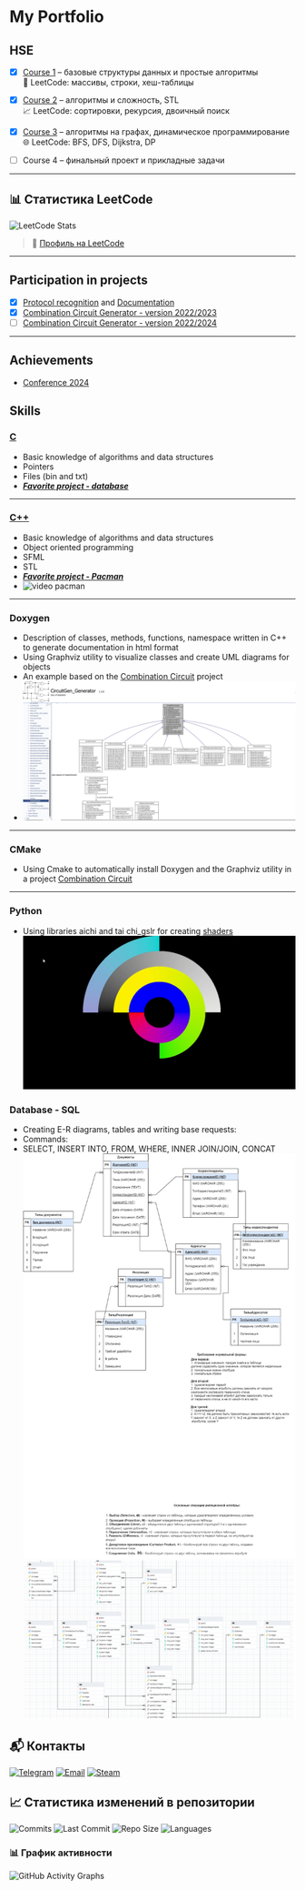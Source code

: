 # My Portfolio
## HSE
- [x] [Course 1](https://github.com/Syorito7/Tasks/tree/main/HSE/Course_1) – базовые структуры данных и простые алгоритмы  
  🧠 LeetCode: массивы, строки, хеш-таблицы

- [x] [Course 2](https://github.com/Syorito7/Tasks/tree/main/HSE/Course_2/C%2B%2B) – алгоритмы и сложность, STL  
  📈 LeetCode: сортировки, рекурсия, двоичный поиск

- [x] [Course 3](https://github.com/Syorito7/Tasks/tree/main/HSE/Course_3) – алгоритмы на графах, динамическое программирование  
  🌐 LeetCode: BFS, DFS, Dijkstra, DP

- [ ] Course 4 – финальный проект и прикладные задачи  

---
<!-- LEETCODE_PROFILE_START -->
## 📊 Статистика LeetCode

![LeetCode Stats](https://leetcard.jacoblin.cool/Syorito7?ext=contest&theme=dark&font=baloo)

> 🔗 [Профиль на LeetCode](https://leetcode.com/Syorito7/)

<!-- LEETCODE_PROFILE_END -->

___
## Participation in projects
- [x] [Protocol recognition](https://github.com/Alex-Karma/ML_Project/tree/main) and [Documentation](https://github.com/Syorito7/Tasks/tree/main/HSE/Course_1/My_project)
- [x] [Combination Circuit Generator - version 2022/2023](https://git.miem.hse.ru/1290/1290_project)
- [ ] [Combination Circuit Generator - version 2022/2024](https://github.com/vvzunin/CircuitGen_Generator)

---
## Achievements
- [Conference 2024](https://github.com/Syorito7/Tasks/tree/main/Achievements/Conference%202024)

## Skills
### [C](https://github.com/Syorito7/Tasks/tree/main/HSE/Course_1/C)
- Basic knowledge of algorithms and data structures
- Pointers
- Files (bin and txt)
- [***Favorite project - database***](https://github.com/Syorito7/Tasks/tree/main/HSE/Course_1/C/Lab_Type_%E2%84%9611)
---
### [C++](https://github.com/Syorito7/Tasks/tree/main/HSE/Course_2/C%2B%2B)
- Basic knowledge of algorithms and data structures
- Object oriented programming
- SFML
- STL
- [***Favorite project - Pacman***](https://github.com/Syorito7/Tasks/tree/main/HSE/Course_2/C%2B%2B/Laba_4)
- ![video pacman](https://github.com/Syorito7/Tasks/blob/main/HSE/Course_2/pacman_video.gif)
---
### Doxygen
- Description of classes, methods, functions, namespace written in C++ to generate documentation in html format
- Using Graphviz utility to visualize classes and create UML diagrams for objects
- An example based on the [Combination Circuit](https://github.com/vvzunin/CircuitGen_Generator) project
- ![doxygen](https://github.com/Syorito7/Tasks/blob/main/HSE/image_doxygen.png)
---
### CMake
- Using Cmake to automatically install Doxygen and the Graphviz utility in a project [Combination Circuit](https://github.com/vvzunin/CircuitGen_Generator)
---
### Python
- Using libraries aichi and tai chi_gslr for creating [shaders](https://github.com/Syorito7/Tasks/tree/main/HSE/Course_3/Computer%20Practicum%203/TEST_4)
![Demonstration](https://github.com/Syorito7/Tasks/blob/main/HSE/Course_3/Computer%20Practicum%203/shaders.gif)
### Database - SQL
- Creating E-R diagrams, tables and writing base requests:
- Commands:
- SELECT, INSERT INTO, FROM, WHERE, INNER JOIN/JOIN, CONCAT
![E-R diagrams_1](https://github.com/Syorito7/Tasks/blob/main/HSE/Course_3/Database/Laba_1/ER-%D0%B4%D0%B8%D0%B0%D0%B3%D1%80%D0%B0%D0%BC%D0%BC%D0%B0%2C%20%D0%B2%D0%B0%D1%80%D0%B8%D0%B0%D0%BD%D1%82%2012-E-R%20%D0%B4%D0%B8%D0%B0%D0%B3%D1%80%D0%B0%D0%BC%D0%BC%D0%B0%20-%20%D0%9A%D0%B0%D0%BD%D1%86%D0%B5%D0%BB%D1%8F%D1%80%D0%B8%D1%8F.drawio.png)
![E-R diagrams_2](https://github.com/Syorito7/Tasks/blob/main/HSE/Course_3/Database/SQL_Example.png)

## 📬 Контакты

[![Telegram](https://img.shields.io/badge/Telegram-2CA5E0?style=flat&logo=telegram&logoColor=white)](https://t.me/Syorito7)
[![Email](https://img.shields.io/badge/Email-D14836?style=flat&logo=gmail&logoColor=white)](mailto:naindyuchenko@edu.hse.ru)
[![Steam](https://img.shields.io/badge/Steam-171A21?style=flat&logo=steam&logoColor=white)](https://steamcommunity.com/id/Syorito_Haru/)



##  📈 Статистика изменений в репозитории

![Commits](https://img.shields.io/github/commit-activity/m/Syorito7/Tasks)
![Last Commit](https://img.shields.io/github/last-commit/Syorito7/Tasks)
![Repo Size](https://img.shields.io/github/repo-size/Syorito7/Tasks)
![Languages](https://img.shields.io/github/languages/top/Syorito7/Tasks)

### 📊 График активности 

![GitHub Activity Graphs](https://github-readme-activity-graph.vercel.app/graph?username=Syorito7&repo=Tasks&theme=github-compact&hide_border=true)
